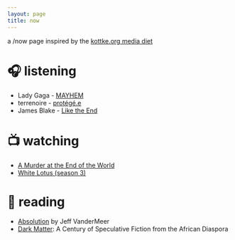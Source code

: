 ```yaml
---
layout: page
title: now
---
```

a /now page inspired by the [kottke.org media diet](https://kottke.org/tag/media%20diet)

# 🎧 listening
- Lady Gaga - [MAYHEM](https://music.apple.com/us/album/mayhem/1792666546) 
- terrenoire - [protégé.e](https://music.apple.com/us/album/prot%C3%A9g%C3%A9-e/1778490801)
- James Blake - [Like the End](https://music.apple.com/us/album/like-the-end/1776812822?i=1776812830)

# 📺 watching 
- [A Murder at the End of the World](https://www.hulu.com/series/aa1adbb2-bfd6-4d88-b709-5455bf953f9e)
- [White Lotus (season 3)](https://www.max.com/shows/white-lotus/s3/14f9834d-bc23-41a8-ab61-5c8abdbea505) 

# 📕 reading 
- [Absolution](https://app.thestorygraph.com/books/7044d738-e39d-4cd8-8304-f06ee90b0d39) by Jeff VanderMeer 
- [Dark Matter](https://app.thestorygraph.com/books/8417e3b7-8ec3-4ca6-b269-579b56f234b2): A Century of Speculative Fiction from the African Diaspora